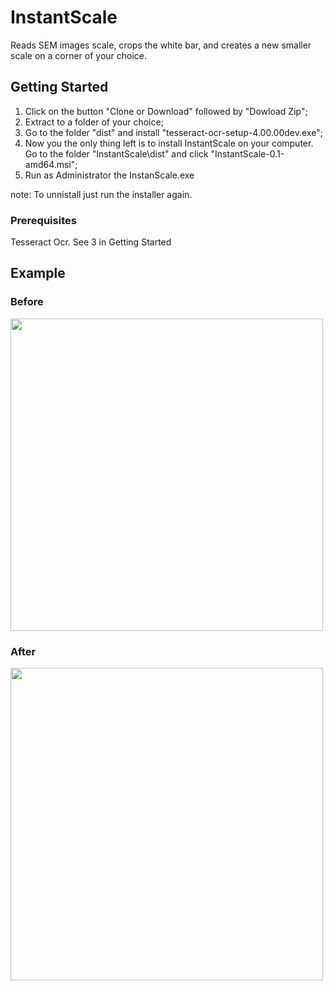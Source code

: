 # InstantScale
Reads SEM images scale, crops the white bar, and creates a new smaller scale on a corner of your choice.

## Getting Started

1. Click on the button "Clone or Download" followed by "Dowload Zip";
2. Extract to a folder of your choice;
3. Go to the folder "dist" and install "tesseract-ocr-setup-4.00.00dev.exe";
4. Now you the only thing left is to install InstantScale on your computer. Go to the folder "InstantScale\dist" and click "InstantScale-0.1-amd64.msi"; 
5. Run as Administrator the InstanScale.exe

note: To unnistall just run the installer again.

### Prerequisites

Tesseract Ocr. See 3 in Getting Started

## Example
### Before
<img src="http://i.imgur.com/62LpuB6.png" width="500">

### After
<img src="http://i.imgur.com/NdoLOkH.png" width="500">

